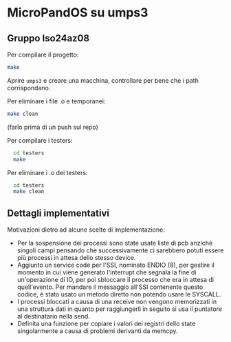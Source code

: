 # MicroPandOS su umps3

## Gruppo lso24az08

Per compilare il progetto:
```bash
make
```
Aprire `umps3` e creare una macchina, controllare per bene che i path corrispondano.

Per eliminare i file .o e temporanei:
```bash
make clean
```
(farlo prima di un push sul repo)

Per compilare i testers:
```bash
  cd testers
  make
```

Per eliminare i .o dei testers:
```bash
  cd testers
  make clean
``` 

## Dettagli implementativi
Motivazioni dietro ad alcune scelte di implementazione:
- Per la sospensione dei processi sono state usate liste di pcb anzichè singoli campi pensando che successivamente ci sarebbero potuti essere più processi in attesa dello stesso device.
- Aggiunto un service code per l'SSI, nominato ENDIO (8), per gestire il momento in cui viene generato l'interrupt che segnala la fine di un'operazione di IO, per poi sbloccare il processo che era in attesa di quell'evento. Per mandare il messaggio all'SSI contenente questo codice, è stato usato un metodo diretto non potendo usare le SYSCALL.
- I processi bloccati a causa di una receive non vengono memorizzati in una struttura dati in quanto per raggiungerli in seguito si usa il puntatore al destinatario nella send.
- Definita una funzione per copiare i valori dei registri dello state singolarmente a causa di problemi derivanti da memcpy.